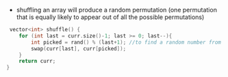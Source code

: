 - shuffling an array will produce a random permutation (one permutation that is equally likely to appear out of all the possible permutations)

```cpp
 vector<int> shuffle() {
    for (int last = curr.size()-1; last >= 0; last--){
        int picked = rand() % (last+1); //to find a random number from 0 to last
        swap(curr[last], curr[picked]);
    }
    return curr;
}
```
